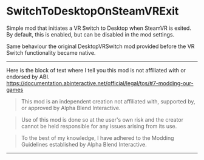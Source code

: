 # SwitchToDesktopOnSteamVRExit

Simple mod that initiates a VR Switch to Desktop when SteamVR is exited. By default, this is enabled, but can be disabled in the mod settings.

Same behaviour the original DesktopVRSwitch mod provided before the VR Switch functionality became native.

---

Here is the block of text where I tell you this mod is not affiliated with or endorsed by ABI. 
https://documentation.abinteractive.net/official/legal/tos/#7-modding-our-games

> This mod is an independent creation not affiliated with, supported by, or approved by Alpha Blend Interactive. 

> Use of this mod is done so at the user's own risk and the creator cannot be held responsible for any issues arising from its use.

> To the best of my knowledge, I have adhered to the Modding Guidelines established by Alpha Blend Interactive.
****